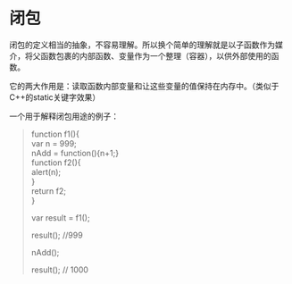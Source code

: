 # 闭包

闭包的定义相当的抽象，不容易理解。所以换个简单的理解就是以子函数作为媒介，将父函数包裹的内部函数、变量作为一个整理（容器），以供外部使用的函数。

它的两大作用是：读取函数内部变量和让这些变量的值保持在内存中。（类似于C++的static关键字效果）

一个用于解释闭包用途的例子：

> function f1\(\){  
>     var n = 999;  
>     nAdd = function\(\){n+1;}  
>     function f2\(\){  
>         alert\(n\);  
>     }  
>     return f2;  
> }
>
> var result = f1\(\);
>
> result\(\);             //999
>
> nAdd\(\);
>
> result\(\);            // 1000



